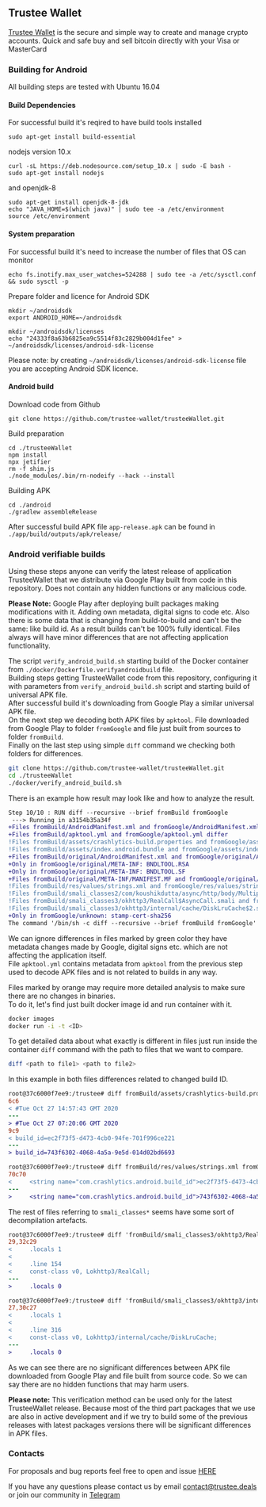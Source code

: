 ## Trustee Wallet

[Trustee Wallet](https://trustee.deals/) is the secure and simple way to create and manage crypto accounts. Quick and safe buy and sell bitcoin directly with your Visa or MasterCard

### Building for Android 

All building steps are tested with Ubuntu 16.04

#### Build Dependencies

For successful build it's reqired to have build tools installed
```
sudo apt-get install build-essential
```

nodejs version 10.x 
```
curl -sL https://deb.nodesource.com/setup_10.x | sudo -E bash -
sudo apt-get install nodejs
```

and openjdk-8
```
sudo apt-get install openjdk-8-jdk
echo "JAVA_HOME=$(which java)" | sudo tee -a /etc/environment
source /etc/environment
```

#### System preparation
For successful build it's need to increase the number of files that OS can monitor
```
echo fs.inotify.max_user_watches=524288 | sudo tee -a /etc/sysctl.conf && sudo sysctl -p
```
Prepare folder and licence for Android SDK
```
mkdir ~/androidsdk
export ANDROID_HOME=~/androidsdk

mkdir ~/androidsdk/licenses 
echo "24333f8a63b6825ea9c5514f83c2829b004d1fee" >  ~/androidsdk/licenses/android-sdk-license
```
Please note: by creating `~/androidsdk/licenses/android-sdk-license` file you are accepting Android SDK licence. 

#### Android build
Download code from Github
```
git clone https://github.com/trustee-wallet/trusteeWallet.git
```

Build preparation
```
cd ./trusteeWallet
npm install
npx jetifier
rm -f shim.js
./node_modules/.bin/rn-nodeify --hack --install
```

Building APK
```
cd ./android
./gradlew assembleRelease
```

After successful build APK file `app-release.apk` can be found in `./app/build/outputs/apk/release/`

### Android verifiable builds

Using these steps anyone can verify the latest release of application TrusteeWallet that we distribute via Google Play built from code in this repository. Does not contain any hidden functions or any malicious code.

**Please Note:** Google Play after deploying built packages making modifications with it.
Adding own metadata, digital signs to code etc. Also there is some data that is changing from build-to-build and can't be the same: like build id. As a result builds can't be 100% fully identical. Files always will have minor differences that are not affecting application functionality.  

The script `verify_android_build.sh` starting build of the Docker container from `./docker/Dockerfile.verifyandroidbuild` file.  
Building steps getting TrusteeWallet code from this repository, configuring it with parameters from `verify_android_build.sh` script and starting build of universal APK file.   
After successful build it's downloading from Google Play a similar universal APK file.  
On the next step we decoding both APK files by `apktool`. File downloaded from Google Play to folder `fromGoogle` and file just built from sources to folder `fromBuild`.  
Finally on the last step using simple `diff` command we checking both folders for differences.  

```bash 
git clone https://github.com/trustee-wallet/trusteeWallet.git
cd ./trusteeWallet
./docker/verify_android_build.sh
```

There is an example how result may look like and how to analyze the result.


```diff
Step 10/10 : RUN diff --recursive --brief fromBuild fromGoogle
 ---> Running in a3154b35a34f
+Files fromBuild/AndroidManifest.xml and fromGoogle/AndroidManifest.xml differ
+Files fromBuild/apktool.yml and fromGoogle/apktool.yml differ
!Files fromBuild/assets/crashlytics-build.properties and fromGoogle/assets/crashlytics-build.properties differ
!Files fromBuild/assets/index.android.bundle and fromGoogle/assets/index.android.bundle differ
+Files fromBuild/original/AndroidManifest.xml and fromGoogle/original/AndroidManifest.xml differ
+Only in fromGoogle/original/META-INF: BNDLTOOL.RSA
+Only in fromGoogle/original/META-INF: BNDLTOOL.SF
+Files fromBuild/original/META-INF/MANIFEST.MF and fromGoogle/original/META-INF/MANIFEST.MF differ
!Files fromBuild/res/values/strings.xml and fromGoogle/res/values/strings.xml differ
!Files fromBuild/smali_classes2/com/koushikdutta/async/http/body/MultipartFormDataBody$6.smali and fromGoogle/smali_classes2/com/koushikdutta/async/http/body/MultipartFormDataBody$6.smali differ
!Files fromBuild/smali_classes3/okhttp3/RealCall$AsyncCall.smali and fromGoogle/smali_classes3/okhttp3/RealCall$AsyncCall.smali differ
!Files fromBuild/smali_classes3/okhttp3/internal/cache/DiskLruCache$2.smali and fromGoogle/smali_classes3/okhttp3/internal/cache/DiskLruCache$2.smali differ
+Only in fromGoogle/unknown: stamp-cert-sha256
The command '/bin/sh -c diff --recursive --brief fromBuild fromGoogle' returned a non-zero code: 1
```

We can ignore differences in files marked by green color they have metadata changes made by Google, digital signs etc. which are not affecting the application itself.   
File `apktool.yml` contains metadata from `apktool` from the previous step used to decode APK files and is not related to builds in any way.

Files marked by orange may require more detailed analysis to make sure there are no changes in binaries.  
To do it, let's find just built docker image id and run container with it.

```bash
docker images
docker run -i -t <ID>
```
To get detailed data about what exactly is different in files just run inside the container `diff` command with the path to files that we want to compare.

```bash
diff <path to file1> <path to file2>
```

In this example in both files differences related to changed build ID.

```diff
root@37c6000f7ee9:/trustee# diff fromBuild/assets/crashlytics-build.properties fromGoogle/assets/crashlytics-build.properties
6c6
< #Tue Oct 27 14:57:43 GMT 2020
---
> #Tue Oct 27 07:20:06 GMT 2020
9c9
< build_id=ec2f73f5-d473-4cb0-94fe-701f996ce221
---
> build_id=743f6302-4068-4a5a-9e5d-014d02bd6693
```

```diff
root@37c6000f7ee9:/trustee# diff fromBuild/res/values/strings.xml fromGoogle/res/values/strings.xml
70c70
<     <string name="com.crashlytics.android.build_id">ec2f73f5-d473-4cb0-94fe-701f996ce221</string>
---
>     <string name="com.crashlytics.android.build_id">743f6302-4068-4a5a-9e5d-014d02bd6693</string>
```

The rest of files referring to `smali_classes*` seems have some sort of decompilation artefacts.

```diff
root@37c6000f7ee9:/trustee# diff 'fromBuild/smali_classes3/okhttp3/RealCall$AsyncCall.smali' 'fromGoogle/smali_classes3/okhttp3/RealCall$AsyncCall.smali'
29,32c29
<     .locals 1
<
<     .line 154
<     const-class v0, Lokhttp3/RealCall;
---
>     .locals 0
```

```diff
root@37c6000f7ee9:/trustee# diff 'fromBuild/smali_classes3/okhttp3/internal/cache/DiskLruCache$2.smali' 'fromGoogle/smali_classes3/okhttp3/internal/cache/DiskLruCach$2.smali'
27,30c27
<     .locals 1
<
<     .line 316
<     const-class v0, Lokhttp3/internal/cache/DiskLruCache;
---
>     .locals 0
```

As we can see there are no significant differences between APK file downloaded from Google Play and file built from source code. So we can say there are no hidden functions that may harm users.   

**Please note:** This verification method can be used only for the latest TrusteeWallet release. Because most of the third part packages that we use are also in active development and if we try to build some of the previous releases with latest packages versions there will be significant differences in APK files.  


### Contacts
For proposals and bug reports feel free to open and issue [HERE](https://github.com/trustee-wallet/trusteeWallet/issues)

If you have any questions please contact us by email <contact@trustee.deals> or join our community in [Telegram](https://t.me/trustee_wallet)

